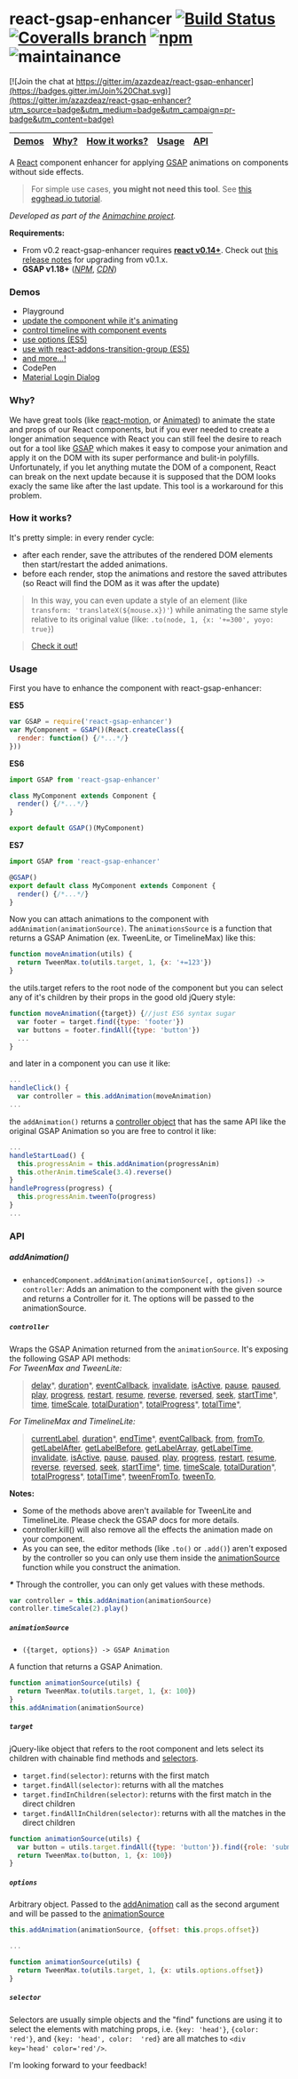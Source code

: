 # react-gsap-enhancer [![Build Status](https://img.shields.io/travis/azazdeaz/react-gsap-enhancer.svg?style=flat-square)](https://travis-ci.org/azazdeaz/react-gsap-enhancer) [![Coveralls branch](https://img.shields.io/coveralls/azazdeaz/react-gsap-enhancer/master.svg?style=flat-square)](https://coveralls.io/github/azazdeaz/react-gsap-enhancer)  [![npm](https://img.shields.io/npm/dm/react-gsap-enhancer.svg?style=flat-square)](https://www.npmjs.com/package/react-gsap-enhancer) ![maintainance](https://img.shields.io/badge/actively%20maintained-%20not%20%3A\(%20sorry-red.svg?style=flat-square)


[![Join the chat at https://gitter.im/azazdeaz/react-gsap-enhancer](https://badges.gitter.im/Join%20Chat.svg)](https://gitter.im/azazdeaz/react-gsap-enhancer?utm_source=badge&utm_medium=badge&utm_campaign=pr-badge&utm_content=badge)

|[Demos](#demos)|[Why?](#why)|[How it works?](#how-it-works)|[Usage](#usage)|[API](#api)|
|---------------|------------|------------------------------|---------------|-----------|

A [React] component enhancer for applying [GSAP] animations on components without side effects.

>For simple use cases, **you might not need this tool**. See [this egghead.io tutorial](https://egghead.io/lessons/react-using-tweenmax-with-react).

*Developed as part of the [Animachine project](https://github.com/animachine/animachine).*

**Requirements:** 
 - From v0.2 react-gsap-enhancer requires **[react v0.14+][react-npm]**. Check out [this release notes](https://github.com/azazdeaz/react-gsap-enhancer/releases/tag/v0.2.0) for upgrading from v0.1.x.
 - **GSAP v1.18+** ([*NPM*][gsap-npm], [*CDN*][gsap-cdn])

### Demos
 - Playground
  - [update the component while it's animating](http://azazdeaz.github.io/react-gsap-enhancer/#/demo/update-and-animate-transform)
  - [control timeline with component events](http://azazdeaz.github.io/react-gsap-enhancer/#/demo/morphing-search-input)
  - [use options (ES5)](http://azazdeaz.github.io/react-gsap-enhancer/#/demo/sending-options-to-the-animation-source)
  - [use with react-addons-transition-group (ES5)](http://azazdeaz.github.io/react-gsap-enhancer/#/demo/using-transition-group)
  - [and more...!](http://azazdeaz.github.io/react-gsap-enhancer/#/demo/select-target-with-options)
 - CodePen
  - [Material Login Dialog](http://codepen.io/azazdeaz/pen/yYavVK?editors=001)

### Why?
We have great tools (like [react-motion], or [Animated]) to animate the state and props of our React components, but if you ever needed to create a longer animation sequence with React you can still feel the desire to reach out for a tool like [GSAP] which makes it easy to compose your animation and apply it on the DOM with its super performance and bulit-in polyfills. Unfortunately, if you let anything mutate the DOM of a component, React can break on the next update because it is supposed that the DOM looks exacly the same like after the last update. This tool is a workaround for this problem.

### How it works?
It's pretty simple: in every render cycle:
 - after each render, save the attributes of the rendered DOM elements then start/restart the added animations.
 - before each render, stop the animations and restore the saved attributes (so React will find the DOM as it was after the update)

>In this way, you can even update a style of an element (like ```transform: 'translateX(${mouse.x})'```) while animating the same style relative to its original value (like: ```.to(node, 1, {x: '+=300', yoyo: true}```)

>[Check it out!](http://azazdeaz.github.io/react-gsap-enhancer/#/demo/update-and-animate-transform) 

### Usage
First you have to enhance the component with react-gsap-enhancer:

**ES5**
```javascript
var GSAP = require('react-gsap-enhancer')
var MyComponent = GSAP()(React.createClass({
  render: function() {/*...*/}
}))
```
**ES6**
```javascript
import GSAP from 'react-gsap-enhancer'

class MyComponent extends Component {
  render() {/*...*/}
}

export default GSAP()(MyComponent)
```
**ES7**
```javascript
import GSAP from 'react-gsap-enhancer'

@GSAP()
export default class MyComponent extends Component {
  render() {/*...*/}
}
```

Now you can attach animations to the component with ```addAnimation(animationSource)```. The ```animationsSource``` is a function that returns a GSAP Animation (ex. TweenLite, or TimelineMax) like this:
```javascript
function moveAnimation(utils) {
  return TweenMax.to(utils.target, 1, {x: '+=123'})
}
```
the utils.target refers to the root node of the component but you can select any of it's children by their props in the good old jQuery style:
```javascript
function moveAnimation({target}) {//just ES6 syntax sugar
  var footer = target.find({type: 'footer'})
  var buttons = footer.findAll({type: 'button'})
  ...
}
```
and later in a component you can use it like:
```javascript
...
handleClick() {
  var controller = this.addAnimation(moveAnimation)
...
```
the ```addAnimation()``` returns a [controller object](#controller) that has the same API like the original GSAP Animation so you are free to control it like:
```javascript
...
handleStartLoad() {
  this.progressAnim = this.addAnimation(progressAnim)
  this.otherAnim.timeScale(3.4).reverse()
}
handleProgress(progress) {
  this.progressAnim.tweenTo(progress)
}
...
```

### API

##### addAnimation()
 - ```enhancedComponent.addAnimation(animationSource[, options]) -> controller```: Adds an animation to the component with the given source and returns a Controller for it. The options will be passed to the animationSource.

##### ```controller```
Wraps the GSAP Animation returned from the ```animationSource```. It's exposing the following GSAP API methods:  
*For TweenMax and TweenLite:*  
> [delay](http://greensock.com/docs/#/HTML5/GSAP/TweenMax/delay/)\*,
[duration](http://greensock.com/docs/#/HTML5/GSAP/TweenMax/duration/)\*,
[eventCallback](http://greensock.com/docs/#/HTML5/GSAP/TweenMax/eventCallback/),
[invalidate](http://greensock.com/docs/#/HTML5/GSAP/TweenMax/invalidate/),
[isActive](http://greensock.com/docs/#/HTML5/GSAP/TweenMax/isActive/),
[pause](http://greensock.com/docs/#/HTML5/GSAP/TweenMax/pause/),
[paused](http://greensock.com/docs/#/HTML5/GSAP/TweenMax/paused/),
[play](http://greensock.com/docs/#/HTML5/GSAP/TweenMax/play/),
[progress](http://greensock.com/docs/#/HTML5/GSAP/TweenMax/progress/),
[restart](http://greensock.com/docs/#/HTML5/GSAP/TweenMax/restart/),
[resume](http://greensock.com/docs/#/HTML5/GSAP/TweenMax/resume/),
[reverse](http://greensock.com/docs/#/HTML5/GSAP/TweenMax/reverse/),
[reversed](http://greensock.com/docs/#/HTML5/GSAP/TweenMax/reversed/),
[seek](http://greensock.com/docs/#/HTML5/GSAP/TweenMax/seek/),
[startTime](http://greensock.com/docs/#/HTML5/GSAP/TweenMax/startTime/)\*,
[time](http://greensock.com/docs/#/HTML5/GSAP/TweenMax/time/),
[timeScale](http://greensock.com/docs/#/HTML5/GSAP/TweenMax/timeScale/),
[totalDuration](http://greensock.com/docs/#/HTML5/GSAP/TweenMax/totalDuration/)\*,
[totalProgress](http://greensock.com/docs/#/HTML5/GSAP/TweenMax/totalProgress/)\*,
[totalTime](http://greensock.com/docs/#/HTML5/GSAP/TweenMax/totalTime/)\*,

*For TimelineMax and TimelineLite:*  
> [currentLabel](http://greensock.com/docs/#/HTML5/GSAP/TimelineMax/currentLabel/),
[duration](http://greensock.com/docs/#/HTML5/GSAP/TimelineMax/duration/)\*,
[endTime](http://greensock.com/docs/#/HTML5/GSAP/TimelineMax/endTime/)\*,
[eventCallback](http://greensock.com/docs/#/HTML5/GSAP/TimelineMax/eventCallback/),
[from](http://greensock.com/docs/#/HTML5/GSAP/TimelineMax/from/),
[fromTo](http://greensock.com/docs/#/HTML5/GSAP/TimelineMax/fromTo/),
[getLabelAfter](http://greensock.com/docs/#/HTML5/GSAP/TimelineMax/getLabelAfter/),
[getLabelBefore](http://greensock.com/docs/#/HTML5/GSAP/TimelineMax/getLabelBefore/),
[getLabelArray](http://greensock.com/docs/#/HTML5/GSAP/TimelineMax/getLabelArray/),
[getLabelTime](http://greensock.com/docs/#/HTML5/GSAP/TimelineMax/getLabelTime/),
[invalidate](http://greensock.com/docs/#/HTML5/GSAP/TimelineMax/invalidate/),
[isActive](http://greensock.com/docs/#/HTML5/GSAP/TimelineMax/isActive/),
[pause](http://greensock.com/docs/#/HTML5/GSAP/TimelineMax/pause/),
[paused](http://greensock.com/docs/#/HTML5/GSAP/TimelineMax/paused/),
[play](http://greensock.com/docs/#/HTML5/GSAP/TimelineMax/play/),
[progress](http://greensock.com/docs/#/HTML5/GSAP/TimelineMax/progress/),
[restart](http://greensock.com/docs/#/HTML5/GSAP/TimelineMax/restart/),
[resume](http://greensock.com/docs/#/HTML5/GSAP/TimelineMax/resume/),
[reverse](http://greensock.com/docs/#/HTML5/GSAP/TimelineMax/reverse/),
[reversed](http://greensock.com/docs/#/HTML5/GSAP/TimelineMax/reversed/),
[seek](http://greensock.com/docs/#/HTML5/GSAP/TimelineMax/seek/),
[startTime](http://greensock.com/docs/#/HTML5/GSAP/TimelineMax/startTime/)\*,
[time](http://greensock.com/docs/#/HTML5/GSAP/TimelineMax/time/),
[timeScale](http://greensock.com/docs/#/HTML5/GSAP/TimelineMax/timeScale/),
[totalDuration](http://greensock.com/docs/#/HTML5/GSAP/TimelineMax/totalDuration/)\*,
[totalProgress](http://greensock.com/docs/#/HTML5/GSAP/TimelineMax/totalProgress/)\*,
[totalTime](http://greensock.com/docs/#/HTML5/GSAP/TimelineMax/totalTime/)\*,
[tweenFromTo](http://greensock.com/docs/#/HTML5/GSAP/TimelineMax/tweenFromTo/),
[tweenTo](http://greensock.com/docs/#/HTML5/GSAP/TimelineMax/tweenTo/),

**Notes:**
  - Some of the methods above aren't available for TweenLite and TimelineLite. Please check the GSAP docs for more details.
  - controller.kill() will also remove all the effects the animation made on your component.
  - As you can see, the editor methods (like ```.to()``` or ```.add()```) aren't exposed by the controller so you can only use them inside the [animationSource](#animationsource) function while you construct the animation.

***\**** Through the controller, you can only get values with these methods.

```javascript
var controller = this.addAnimation(animationSource)
controller.timeScale(2).play()
```

##### ```animationSource```
 - ```({target, options}) -> GSAP Animation```

A function that returns a GSAP Animation.
```javascript
function animationSource(utils) {
  return TweenMax.to(utils.target, 1, {x: 100})
}
this.addAnimation(animationSource)
```

##### ```target```
jQuery-like object that refers to the root component and lets select its children with chainable find methods and [selectors](#selector).
 - ```target.find(selector)```: returns with the first match
 - ```target.findAll(selector)```: returns with all the matches
 - ```target.findInChildren(selector)```: returns with the first match in the direct children
 - ```target.findAllInChildren(selector)```: returns with all the matches in the direct children
```javascript
function animationSource(utils) {
  var button = utils.target.findAll({type: 'button'}).find({role: 'submit'})
  return TweenMax.to(button, 1, {x: 100})
}
```

##### ```options```
Arbitrary object. Passed to the [addAnimation](#methods-added-to-the-component) call as the second argument and will be passed to the [animationSource](#animationsource)
```javascript
this.addAnimation(animationSource, {offset: this.props.offset})

...

function animationSource(utils) {
  return TweenMax.to(utils.target, 1, {x: utils.options.offset})
}
```

##### ```selector```
Selectors are usually simple objects and the "find" functions are using it to select the elements with matching props, i.e. ```{key: 'head'}```, ```{color: 'red'}```, and ```{key: 'head', color:  'red}``` are all matches to ```<div key='head' color='red'/>```.

I'm looking forward to your feedback!

[react-motion]: https://github.com/chenglou/react-motion
[Animated]: https://facebook.github.io/react-native/docs/animations.html#animated
[GSAP]: http://greensock.com/
[React]: https://github.com/facebook/react
[react-npm]: https://www.npmjs.com/package/react
[gsap-npm]: https://www.npmjs.com/package/gsap
[gsap-cdn]: https://cdnjs.com/libraries/gsap
